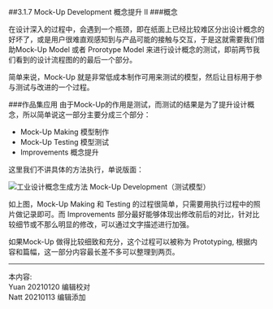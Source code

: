 ##3.1.7 Mock-Up Development 概念提升 II
###概念

在设计深入的过程中，会遇到一个瓶颈，即在纸面上已经比较难区分出设计概念的好坏了，或是用户很难直观感知到与产品可能的接触与交互，于是这就需要我们借助Mock-Up Model 或者 Prorotype Model 来进行设计概念的测试，即前两节我们看到的设计流程图的的最后一个部分。

简单来说，Mock-Up 就是非常低成本制作可用来测试的模型，然后让目标用于参与测试与改进的一个过程。


###作品集应用
由于Mock-Up的作用是测试，而测试的结果是为了提升设计概念，所以简单说这一部分主要分成三个部分：

* Mock-Up Making 模型制作
* Mock-Up Testing 模型测试
* Improvements 概念提升

这里我们不讲具体的方法执行，单说版面：

![工业设计概念生成方法 Mock-Up Development（测试模型）](http://kitpic.makebi.net/2021/id_17.jpg)

如上图，Mock-Up Making 和 Testing 的过程很简单，只需要用执行过程中的照片做记录即可。而 Improvements 部分最好能够体现出修改前后的对比，针对比较细节或不那么明显的修改，可以通过文字描述进行加强。

如果Mock-Up 做得比较细致和充分，这个过程可以被称为 Prototyping, 根据内容和篇幅，这一部分内容最长差不多可以整理到两页。




---
本内容:  
Yuan 20210120 编辑校对  
Natt 20210113 编辑添加
